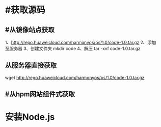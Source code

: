 #获取源码
===========================================

#从镜像站点获取
-------------------
1、http://repo.huaweicloud.com/harmonyos/os/1.0/code-1.0.tar.gz
2、添加至服务器
3、创建文件夹
    mkdir code
4、解压
    tar -xvf code-1.0.tar.gz

从服务器直接获取
-------------------
  wget http://repo.huaweicloud.com/harmonyos/os/1.0/code-1.0.tar.gz



#从hpm网站组件式获取
-------------------

安装Node.js
===============




























